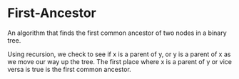 # First-Ancestor
An algorithm that finds the first common ancestor of two nodes in a binary tree.

Using recursion, we check to see if x is a parent of y, or y is a parent of x as we move our way up the tree. The first place where x is a parent of y or vice versa is true is the first common ancestor.
